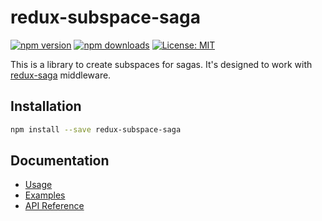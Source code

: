 # redux-subspace-saga

[![npm version](https://img.shields.io/npm/v/redux-subspace-saga.svg?style=flat-square)](https://www.npmjs.com/package/redux-subspace-saga)
[![npm downloads](https://img.shields.io/npm/dm/redux-subspace-saga.svg?style=flat-square)](https://www.npmjs.com/package/redux-subspace-saga)
[![License: MIT](https://img.shields.io/npm/l/redux-subspace-saga.svg?style=flat-square)](/LICENSE.md)

This is a library to create subspaces for sagas. It's designed to work with [redux-saga](https://redux-saga.js.org) middleware.

## Installation

```sh
npm install --save redux-subspace-saga
```

## Documentation

* [Usage](/packages/redux-subspace-saga/docs/Usage.md)
* [Examples](/packages/redux-subspace-saga/docs/Examples.md)
* [API Reference](/packages/redux-subspace-saga/docs/api/README.md)
